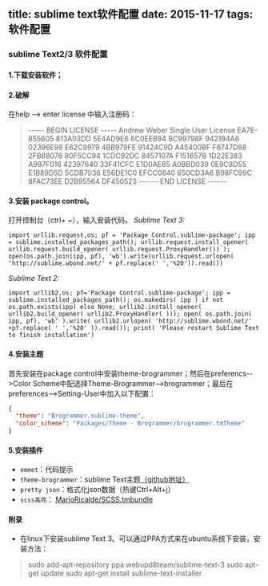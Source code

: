 title: sublime text软件配置
date: 2015-11-17
tags: 软件配置
---

### sublime Text2/3 软件配置

<!-- more -->

#### 1.下载安装软件；

#### 2.破解
在help --> enter license 中输入注册码：
>----- BEGIN LICENSE -----
Andrew Weber
Single User License
EA7E-855605
813A03DD 5E4AD9E6 6C0EEB94 BC99798F
942194A6 02396E98 E62C9979 4BB979FE
91424C9D A45400BF F6747D88 2FB88078
90F5CC94 1CDC92DC 8457107A F151657B
1D22E383 A997F016 42397640 33F41CFC
E1D0AE85 A0BBD039 0E9C8D55 E1B89D5D
5CDB7036 E56DE1C0 EFCC0840 650CD3A6
B98FC99C 8FAC73EE D2B95564 DF450523
------ END LICENSE ------

#### 3.安装 package control。
打开控制台（ctrl+ ~），输入安装代码。
*Sublime Text 3:*
``` phython
import urllib.request,os; pf = 'Package Control.sublime-package'; ipp = sublime.installed_packages_path(); urllib.request.install_opener( urllib.request.build_opener( urllib.request.ProxyHandler()) ); open(os.path.join(ipp, pf), 'wb').write(urllib.request.urlopen( 'http://sublime.wbond.net/' + pf.replace(' ','%20')).read())
```

*Sublime Text 2:*
``` phython
import urllib2,os; pf='Package Control.sublime-package'; ipp = sublime.installed_packages_path(); os.makedirs( ipp ) if not os.path.exists(ipp) else None; urllib2.install_opener( urllib2.build_opener( urllib2.ProxyHandler( ))); open( os.path.join( ipp, pf), 'wb' ).write( urllib2.urlopen( 'http://sublime.wbond.net/' +pf.replace( ' ','%20' )).read()); print( 'Please restart Sublime Text to finish installation')
```

#### 4.安装主题
首先安装在package control中安装theme-brogrammer；然后在preferencs-->Color Scheme中配选择Theme-Brogrammer-->brogrammer；最后在preferences-->Setting-User中加入以下配置：
``` json
{
  "theme": "Brogrammer.sublime-theme",
  "color_scheme": "Packages/Theme - Brogrammer/brogrammer.tmTheme"
}
```

#### 5.安装插件
- `emmet`：代码提示
- `theme-brogrammer`：sublime Text主题[（github地址）](https://github.com/kenwheeler/brogrammer-theme)
- `pretty json`：格式化json数据（热键Ctrl+Alt+j）
- `scss高亮`： [MarioRicalde/SCSS.tmbundle](https://github.com/MarioRicalde/SCSS.tmbundle)


#### 附录
- 在linux下安装sublime Text 3。可以通过PPA方式来在ubuntu系统下安装，安装方法：
>sudo add-apt-repository ppa:webupd8team/sublime-text-3
sudo apt-get update
sudo apt-get install sublime-text-installer